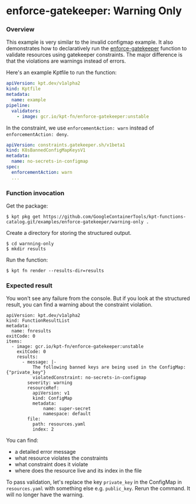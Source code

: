 # enforce-gatekeeper: Warning Only

### Overview

This example is very similar to the invalid configmap example. It also
demonstrates how to declaratively run the [enforce-gatekeeper]
function to validate resources using gatekeeper constraints. The major
difference is that the violations are warnings instead of errors.

Here's an example Kptfile to run the function:

```yaml
apiVersion: kpt.dev/v1alpha2
kind: Kptfile
metadata:
  name: example
pipeline:
  validators:
    - image: gcr.io/kpt-fn/enforce-gatekeeper:unstable
```

In the constraint, we use `enforcementAction: warn` instead of
`enforcementAction: deny`.

```yaml
apiVersion: constraints.gatekeeper.sh/v1beta1
kind: K8sBannedConfigMapKeysV1
metadata:
  name: no-secrets-in-configmap
spec:
  enforcementAction: warn
  ...
```

### Function invocation

Get the package:

```shell
$ kpt pkg get https://github.com/GoogleContainerTools/kpt-functions-catalog.git/examples/enforce-gatekeeper/warning-only .
```

Create a directory for storing the structured output.

```shell
$ cd warnning-only
$ mkdir results
```

Run the function:

```shell
$ kpt fn render --results-dir=results
```

### Expected result

You won't see any failure from the console. But if you look at the structured
result, you can find a warning about the constraint violation.

```shell
apiVersion: kpt.dev/v1alpha2
kind: FunctionResultList
metadata:
  name: fnresults
exitCode: 0
items:
  - image: gcr.io/kpt-fn/enforce-gatekeeper:unstable
    exitCode: 0
    results:
      - message: |-
          The following banned keys are being used in the ConfigMap: {"private_key"}
          violatedConstraint: no-secrets-in-configmap
        severity: warning
        resourceRef:
          apiVersion: v1
          kind: ConfigMap
          metadata:
              name: super-secret
              namespace: default
        file:
          path: resources.yaml
          index: 2
```

You can find:
- a detailed error message
- what resource violates the constraints
- what constraint does it violate
- where does the resource live and its index in the file

To pass validation, let's replace the key `private_key` in the ConfigMap in
`resources.yaml` with something else e.g. `public_key`.
Rerun the command. It will no longer have the warning.

[enforce-gatekeeper]: https://catalog.kpt.dev/enforce-gatekeeper/v0.1/
